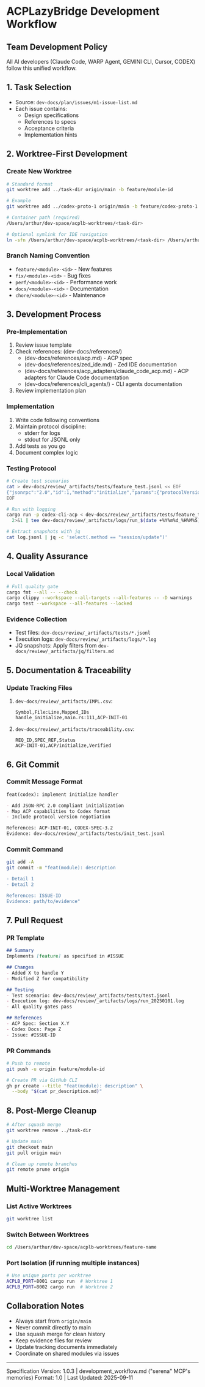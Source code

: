 # ACPLazyBridge Development Workflow

## Team Development Policy
All AI developers (Claude Code, WARP Agent, GEMINI CLI, Cursor, CODEX) follow this unified workflow.

## 1. Task Selection
- Source: `dev-docs/plan/issues/m1-issue-list.md`
- Each issue contains:
  - Design specifications
  - References to specs
  - Acceptance criteria
  - Implementation hints

## 2. Worktree-First Development

### Create New Worktree
```bash
# Standard format
git worktree add ../task-dir origin/main -b feature/module-id

# Example
git worktree add ../codex-proto-1 origin/main -b feature/codex-proto-1

# Container path (required)
/Users/arthur/dev-space/acplb-worktrees/<task-dir>

# Optional symlink for IDE navigation
ln -sfn /Users/arthur/dev-space/acplb-worktrees/<task-dir> /Users/arthur/dev-space/ACPLazyBridge/.worktrees/<task-dir>
```

### Branch Naming Convention

- `feature/<module>-<id>` - New features
- `fix/<module>-<id>` - Bug fixes
- `perf/<module>-<id>` - Performance work
- `docs/<module>-<id>` - Documentation
- `chore/<module>-<id>` - Maintenance

## 3. Development Process

### Pre-Implementation

1. Review issue template
2. Check references: (dev-docs/references/)
   - (dev-docs/references/acp.md) - ACP spec
   - (dev-docs/references/zed_ide.md) - Zed IDE documentation
   - (dev-docs/references/acp_adapters/claude_code_acp.md) - ACP adapters for Claude Code documentation
   - (dev-docs/references/cli_agents/) - CLI agents documentation
3. Review implementation plan

### Implementation

1. Write code following conventions
2. Maintain protocol discipline:
   - stderr for logs
   - stdout for JSONL only
3. Add tests as you go
4. Document complex logic

### Testing Protocol

```bash
# Create test scenarios
cat > dev-docs/review/_artifacts/tests/feature_test.jsonl << EOF
{"jsonrpc":"2.0","id":1,"method":"initialize","params":{"protocolVersion":1}}
EOF

# Run with logging
cargo run -p codex-cli-acp < dev-docs/review/_artifacts/tests/feature_test.jsonl \
  2>&1 | tee dev-docs/review/_artifacts/logs/run_$(date +%Y%m%d_%H%M%S).log

# Extract snapshots with jq
cat log.jsonl | jq -c 'select(.method == "session/update")'
```

## 4. Quality Assurance

### Local Validation

```bash
# Full quality gate
cargo fmt --all -- --check
cargo clippy --workspace --all-targets --all-features -- -D warnings
cargo test --workspace --all-features --locked
```

### Evidence Collection

- Test files: `dev-docs/review/_artifacts/tests/*.jsonl`
- Execution logs: `dev-docs/review/_artifacts/logs/*.log`
- JQ snapshots: Apply filters from `dev-docs/review/_artifacts/jq/filters.md`

## 5. Documentation & Traceability

### Update Tracking Files

1. `dev-docs/review/_artifacts/IMPL.csv`:

   ```csv
   Symbol,File:Line,Mapped_IDs
   handle_initialize,main.rs:111,ACP-INIT-01
   ```

2. `dev-docs/review/_artifacts/traceability.csv`:

   ```csv
   REQ_ID,SPEC_REF,Status
   ACP-INIT-01,ACP/initialize,Verified
   ```

## 6. Git Commit

### Commit Message Format

```markdown
feat(codex): implement initialize handler

- Add JSON-RPC 2.0 compliant initialization
- Map ACP capabilities to Codex format
- Include protocol version negotiation

References: ACP-INIT-01, CODEX-SPEC-3.2
Evidence: dev-docs/review/_artifacts/tests/init_test.jsonl
```

### Commit Command

```bash
git add -A
git commit -m "feat(module): description

- Detail 1
- Detail 2

References: ISSUE-ID
Evidence: path/to/evidence"
```

## 7. Pull Request

### PR Template

```markdown
## Summary
Implements [feature] as specified in #ISSUE

## Changes
- Added X to handle Y
- Modified Z for compatibility

## Testing
- Test scenario: dev-docs/review/_artifacts/tests/test.jsonl
- Execution log: dev-docs/review/_artifacts/logs/run_20250101.log
- All quality gates pass

## References
- ACP Spec: Section X.Y
- Codex Docs: Page Z
- Issue: #ISSUE-ID
```

### PR Commands

```bash
# Push to remote
git push -u origin feature/module-id

# Create PR via GitHub CLI
gh pr create --title "feat(module): description" \
  --body "$(cat pr_description.md)"
```

## 8. Post-Merge Cleanup

```bash
# After squash merge
git worktree remove ../task-dir

# Update main
git checkout main
git pull origin main

# Clean up remote branches
git remote prune origin
```

## Multi-Worktree Management

### List Active Worktrees

```bash
git worktree list
```

### Switch Between Worktrees

```bash
cd /Users/arthur/dev-space/acplb-worktrees/feature-name
```

### Port Isolation (if running multiple instances)

```bash
# Use unique ports per worktree
ACPLB_PORT=8001 cargo run  # Worktree 1
ACPLB_PORT=8002 cargo run  # Worktree 2
```

## Collaboration Notes

- Always start from `origin/main`
- Never commit directly to main
- Use squash merge for clean history
- Keep evidence files for review
- Update tracking documents immediately
- Coordinate on shared modules via issues

---

Specification Version: 1.0.3 | development_workflow.md ("serena" MCP's memories) Format: 1.0 | Last Updated: 2025-09-11
